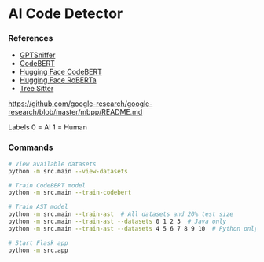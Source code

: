 # AI Code Detector

### References

- [GPTSniffer](https://github.com/MDEGroup/GPTSniffer)
- [CodeBERT](https://github.com/microsoft/CodeBERT)
- [Hugging Face CodeBERT](https://huggingface.co/microsoft/codebert-base)
- [Hugging Face RoBERTa](https://huggingface.co/docs/transformers/main/en/model_doc/roberta#roberta)
- [Tree Sitter](https://tree-sitter.github.io/tree-sitter/)

https://github.com/google-research/google-research/blob/master/mbpp/README.md


Labels
0 = AI
1 = Human

### Commands

```bash
# View available datasets
python -m src.main --view-datasets

# Train CodeBERT model
python -m src.main --train-codebert

# Train AST model
python -m src.main --train-ast  # All datasets and 20% test size
python -m src.main --train-ast --datasets 0 1 2 3  # Java only
python -m src.main --train-ast --datasets 4 5 6 7 8 9 10  # Python only

# Start Flask app
python -m src.app
```